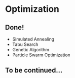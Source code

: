 # Optimization

## Done!
* Simulated Annealing
* Tabu Search
* Genetic Algorithm
* Particle Swarm Optimization
 
## To be continued...

